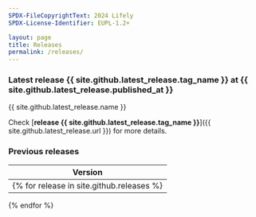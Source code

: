 ```yaml
---
SPDX-FileCopyrightText: 2024 Lifely
SPDX-License-Identifier: EUPL-1.2+

layout: page
title: Releases
permalink: /releases/
---
```


### Latest release {{ site.github.latest_release.tag_name }} at {{ site.github.latest_release.published_at }}
{{ site.github.latest_release.name }}

Check [**release {{ site.github.latest_release.tag_name }}**]({{ site.github.latest_release.url }}) for more details.

### Previous releases

| Version                                  | 
|------------------------------------------|
 {% for release in site.github.releases %} | [{{ release.tag_name }}]({{ release.url }}) | 
{% endfor %}
